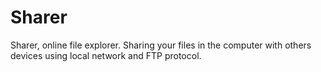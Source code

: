# Sharer
Sharer, online file explorer. Sharing your files in the computer with others devices using local network and FTP protocol. 
